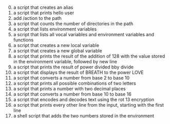 0. a script that creates an alias  
1. a script that prints hello user  
2. add /action to the path  
3. a script that counts the number of directories in the path  
4. a script that lists environment variables  
5. a script that lists all vocal variables and environment variables and functions  
6. a script that creates a new local variable  
7. a script that creates a new global variable  
8. a script that prints the result of the addition of 128 with the value stored in the environment variable, followed by new line  
9. a script that prints the result of power divided bby divide  
10. a script that displays the result of BREATH to the power LOVE  
11. a script that converts a number from base 2 to base 10  
12. a script that prints all possible combinations of two letters  
13. a script that prints a number with two decimal places  
14. a script that converts a number from base 10 to base 16  
15. a script that encodes and decodes text using the rot 13 encryption  
16. a script that prints every other line from the input, starting with the first line  
17. a shell script that adds the two numbers stored in the environment
